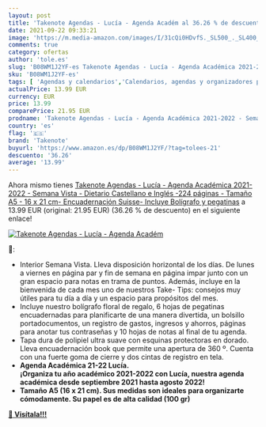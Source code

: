 ```yaml
---
layout: post
title: 'Takenote Agendas - Lucía - Agenda Académ al 36.26 % de descuento'
date: 2021-09-22 09:33:21
image: 'https://m.media-amazon.com/images/I/31cQi0HDvfS._SL500_._SL400_.jpg'
comments: true
category: ofertas
author: 'tole.es'
slug: 'B08WM1J2YF-es Takenote Agendas - Lucía - Agenda Académica 2021-2022 -...'
sku: 'B08WM1J2YF-es'
tags: [ 'Agendas y calendarios','Calendarios, agendas y organizadores personales','Oficina y papelería','bolígrafo','takenote', ]
actualPrice: 13.99 EUR
currency: EUR
price: 13.99
comparePrice: 21.95 EUR
prodname: 'Takenote Agendas - Lucía - Agenda Académica 2021-2022 - Semana Vista - Dietario Castellano e Inglés -224 páginas - Tamaño A5 - 16 x 21 cm- Encuadernación Suisse- Incluye Bolígrafo y pegatinas'
country: 'es'
flag: '🇪🇸'
brand: 'Takenote'
buyurl: 'https://www.amazon.es/dp/B08WM1J2YF/?tag=tolees-21'
descuento: '36.26'
average: '13.99'
---
```


Ahora mismo tienes [Takenote Agendas - Lucía - Agenda Académica 2021-2022 - Semana Vista - Dietario Castellano e Inglés -224 páginas - Tamaño A5 - 16 x 21 cm- Encuadernación Suisse- Incluye Bolígrafo y pegatinas](https://www.amazon.es/dp/B08WM1J2YF/?tag=tolees-21) a 13.99 EUR (original: 21.95 EUR) (36.26 %  de descuento) en el siguiente enlace!

[![Takenote Agendas - Lucía - Agenda Académ](https://m.media-amazon.com/images/I/31cQi0HDvfS._SL500_._SL400_.jpg)](https://www.amazon.es/dp/B08WM1J2YF/?tag=tolees-21)

🔎:

- Interior Semana Vista. Lleva disposición horizontal de los días. De lunes a viernes en página par y fin de semana en página impar junto con un gran espacio para notas en trama de puntos. Además, incluye en la bienvenida de cada mes uno de nuestros Take- Tips: consejos muy útiles para tu día a día y un espacio para propósitos del mes.
- Incluye nuestro bolígrafo floral de regalo, 6 hojas de pegatinas encuadernadas para planificarte de una manera divertida, un bolsillo portadocumentos, un registro de gastos, ingresos y ahorros, páginas para anotar tus contraseñas y 10 hojas de notas al final de tu agenda.
- Tapa dura de polipiel ultra suave con esquinas protectoras en dorado. Lleva encuadernación book que permite una apertura de 360 º. Cuenta con una fuerte goma de cierre y dos cintas de registro en tela.
- <b>Agenda Académica 21-22 Lucía.</br> ¡Organiza tu año académico 2021-2022 con Lucía, nuestra agenda académica desde septiembre 2021 hasta agosto 2022!
- Tamaño A5 (16 x 21 cm). Sus medidas son ideales para organizarte cómodamente. Su papel es de alta calidad (100 gr)

[🛒 Visítala!!!](https://www.amazon.es/dp/B08WM1J2YF/?tag=tolees-21)
